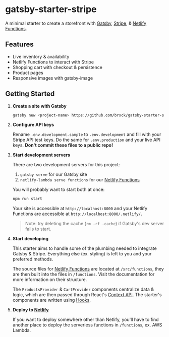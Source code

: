 # gatsby-starter-stripe

A minimal starter to create a storefront with [Gatsby](https://www.gatsbyjs.org/), [Stripe](https://stripe.com/), & [Netlify Functions](https://www.netlify.com/docs/functions/).

## Features

- Live inventory & availability
- Netlify Functions to interact with Stripe
- Shopping cart with checkout & persistence
- Product pages
- Responsive images with gatsby-image

## Getting Started

1. **Create a site with Gatsby**

    ```sh
    gatsby new <project-name> https://github.com/brxck/gatsby-starter-stripe
    ```

2. **Configure API keys**

    Rename `.env.development.sample` to `.env.development` and fill with your Stripe API test keys. Do the same for `.env.production` and your live API keys. **Don't commit these files to a public repo!**

3. **Start development servers**

    There are two development servers for this project:

    1. `gatsby serve` for our Gatsby site
    2. `netlify-lambda serve functions` for our [Netlify Functions](https://github.com/netlify/netlify-lambda#usage)

    You will probably want to start both at once:

    ```sh
    npm run start
    ```

    Your site is accessible at `http://localhost:8000` and your Netlify Functions are accessible at `http://localhost:8000/.netlify/`.

    > Note: try deleting the cache (`rm -rf .cache`) if Gatsby's dev server fails to start.


4. **Start developing**

    This starter aims to handle some of the plumbing needed to integrate Gatsby & Stripe. Everything else (ex. styling) is left to you and your preferred methods.

    The source files for [Netlify Functions](https://www.netlify.com/docs/functions/) are located at `/src/functions`, they are then built into the files in `/functions`. Visit the documentation for more information on their structure.
    
    The `ProductsProvider` & `CartProvider` components centralize  data & logic, which are then passed through React's [Context API](https://reactjs.org/docs/context.html). The starter's components are written using [Hooks](https://reactjs.org/docs/hooks-intro.html).
    

5. **Deploy to [Netlify](https://www.netlify.com/docs)**
    
    If you want to deploy somewhere other than Netlify, you'll have to find another place to deploy the serverless functions in `/functions`, ex. AWS Lambda.
